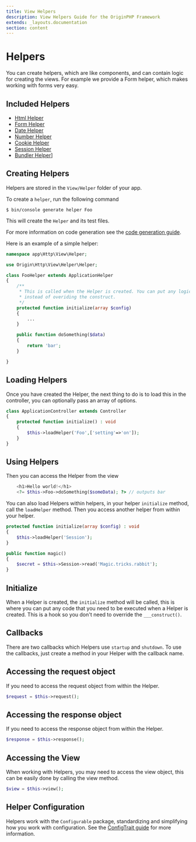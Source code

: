 ```yaml
---
title: View Helpers
description: View Helpers Guide for the OriginPHP Framework
extends: _layouts.documentation
section: content
---
```

# Helpers

You can create helpers, which are like components, and can contain logic for creating the views. For example we provide a Form helper, which makes working with forms very easy.

## Included Helpers

- [Html Helper](/docs/view/html-helper)
- [Form Helper](/docs/view/form-helper)
- [Date Helper](/docs/view/date-helper)
- [Number Helper](/docs/view/number-helper)
- [Cookie Helper](/docs/view/cookie-helper)
- [Session Helper](/docs/view/session-helper)
- [Bundler Helper](/docs/view/bundler-helper)]

## Creating Helpers

Helpers are stored in the `View/Helper` folder of your app. 

To create a `helper`, run the following command

```linux
$ bin/console generate helper Foo
```

This will create the `Helper` and its test files.

For more information on code generation see the [code generation guide](/docs/development/code-generation).

Here is an example of a simple helper:

````php
namespace app\Http\View\Helper;

use Origin\Http\View\Helper\Helper;

class FooHelper extends ApplicationHelper
{
    /**
     * This is called when the Helper is created. You can put any logic here
     * instead of overiding the construct.
     */
    protected function initialize(array $config)
    {
        ...
    }

    public function doSomething($data)
    {
        return 'bar';
    }

}
````

## Loading Helpers

Once you have created the Helper, the next thing to do is to load this in the controller, you can optionally pass an array of options.

```php
class ApplicationController extends Controller
{
    protected function initialize() : void
    {
        $this->loadHelper('Foo',['setting'=>'on']);
    }
}
```

## Using Helpers

Then you can access the Helper from the view

```php
    <h1>Hello world!</h1>
    <?= $this->Foo->doSomething($someData); ?> // outputs bar
```

You can also load Helpers within helpers, in your helper `initialize` method, call the `loadHelper` method. Then you access another helper from within your helper.

```php
protected function initialize(array $config) : void
{
    $this->loadHelper('Session');
}

public function magic()
{
    $secret = $this->Session->read('Magic.tricks.rabbit');
}
```

## Initialize

When a Helper is created, the `initialize` method will be called, this is where you can put any code
that you need to be executed when a Helper is created. This is a hook so you don't need to override the `___construct()`.

## Callbacks

There are two callbacks which Helpers use `startup` and `shutdown`. To use the callbacks, just create a method in your Helper with the callback name.

## Accessing the request object

If you need to access the request object from within the Helper.

```php
$request = $this->request();
```

## Accessing the response object

If you need to access the response object from within the Helper.

```php
$response = $this->response();
```

## Accessing the View

When working with Helpers, you may need to access the view object, this can be easily done by calling the view method.

```php
$view = $this->view();
```

## Helper Configuration

Helpers work with the `Configurable` package, standardizing and simplifying how you work with configuration. See the [ConfigTrait guide](/docs/configurable) for more information.